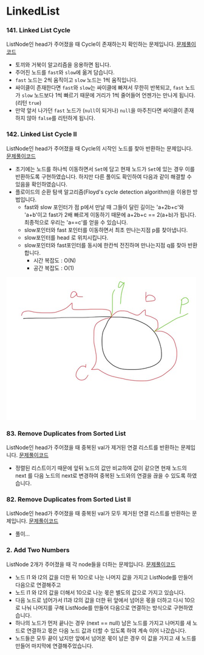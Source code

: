 # LinkedList

### 141. Linked List Cycle
ListNode인 head가 주어졌을 때 Cycle이 존재하는지 확인하는 문제입니다. 
[문제풀이코드](https://github.com/hanbee1005/AlgorithmStudy/blob/master/Leetcode/202301/LinkedListCycle_141.java)
- 토끼와 거북이 알고리즘을 응용하면 됩니다.
- 주어진 노드를 `fast`와 `slow`에 옮겨 담습니다.
- `fast` 노드는 2씩 움직이고 `slow` 노드는 1씩 움직입니다.
- 싸이클이 존재한다면 `fast`와 `slow`는 싸이클에 빠져서 무한히 반복되고, `fast` 노드가 `slow` 노드보다 1씩 빠르기 때문에 거리가 1씩 줄어들어 언젠가는 만나게 됩니다. (리턴 `true`)
- 만약 앞서 나가던 `fast` 노드가 (`null`이 되거나) `null`을 마주친다면 싸이클이 존재하지 않아 `false`를 리턴하게 됩니다.

### 142. Linked List Cycle II
ListNode인 head가 주어졌을 때 Cycle의 시작인 노드를 찾아 반환하는 문제입니다.
[문제풀이코드](https://github.com/hanbee1005/AlgorithmStudy/blob/master/Leetcode/202301/LinkedListCycleII_142.java)
- 초기에는 노드를 하나씩 이동하면서 `Set`에 담고 현재 노드가 `Set`에 있는 경우 이를 반환하도록 구현하였습니다. 하지만 다른 풀이도 확인하여 다음과 같이 해결할 수 있음을 확인하였습니다.
- 플로이드의 순환 탐색 알고리즘(Floyd's cycle detection algorithm)을 이용한 방법입니다.
	+ fast와 slow 포인터가 점 p에서 만날 때 그들이 달린 길이는 'a+2b+c'와 'a+b'이고 fast가 2배 빠르게 이동하기 때문에 a+2b+c == 2(a+b)가 됩니다. 최종적으로 우리는 'a==c'를 얻을 수 있습니다.
	+ slow포인터와 fast 포인터를 이동하면서 최초 만나는지점 p를 찾아냅니다.
	+ slow포인터를 head 로 위치시킵니다.
	+ slow포인터와 fast포인터를 동시에 한칸씩 전진하며 만나는지점 q를 찾아 반환합니다.
		- 시간 복잡도 : O(N)
		- 공간 복잡도 : O(1)
<img src="../images/202301_linked_list_cycle_ii_01.jpg" alt="linked_list_cycle_ii" width="500"/>

### 83. Remove Duplicates from Sorted List
ListNode인 head가 주어졌을 때 중복된 val가 제거된 연결 리스트를 반환하는 문제입니다. 
[문제풀이코드](https://github.com/hanbee1005/AlgorithmStudy/blob/master/Leetcode/202301/RemoveDuplicatesFromSortedList_83.java)
- 정렬된 리스트이기 때문에 앞뒤 노드의 값만 비교하여 값이 같으면 현재 노드의 next 를 다음 노드의 next로 변경하여 중복된 노드와의 연결을 끊을 수 있도록 하였습니다.

### 82. Remove Duplicates from Sorted List II
ListNode인 head가 주어졌을 때 중복된 val가 모두 제거된 연결 리스트를 반환하는 문제입니다. 
[문제풀이코드](https://github.com/hanbee1005/AlgorithmStudy/blob/master/Leetcode/202301/RemoveDuplicatesFromSortedListII_82.java)
- 풀이...

### 2. Add Two Numbers
ListNode 2개가 주어졌을 때 각 node들을 더하는 문제입니다.
[문제풀이코드](https://github.com/hanbee1005/AlgorithmStudy/blob/master/Leetcode/202301/AddTwoNumbers_2.java)
- 노드 l1 와 l2의 값을 더한 뒤 10으로 나눈 나머지 값을 가지고 ListNode를 만들어 다음으로 연결해주고
- 노드 l1 와 l2의 값을 더해서 10으로 나눈 몫은 별도의 값으로 가지고 있습니다.
- 다음 노드로 넘어가서 l1과 l2의 값을 더한 뒤 앞에서 넘어온 몫을 더하고 다시 10으로 나눠 나머지를 구해 ListNode를 만들어 다음으로 연결하는 방식으로 구현하였습니다.
- 하나의 노드가 먼저 끝나는 경우 (next == null) 남은 노드를 가지고 나머지를 새 노드로 연결하고 몫은 다음 노드 값과 더할 수 있도록 하여 계속 이어 나갔습니다.
- 노드들은 모두 끝이 났지만 앞에서 넘어온 몫이 남은 경우 이 값을 가지고 새 노드를 만들어 마지막에 연결해주었습니다.

